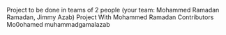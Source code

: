Project to be done in teams of 2 people (your team: Mohammed Ramadan Ramadan, Jimmy Azab)
Project With Mohammed Ramadan
Contributors
Mo0ohamed
muhammadgamalazab
